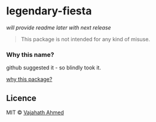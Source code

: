 # legendary-fiesta

*will provide readme later with next release*

> This package is not intended for any kind of misuse.

### Why this name?
github suggested it - so blindly took it.


[why this package?](https://drive.google.com/file/d/0B4TkIrDCa6ieMXhlWlZwVTNRY3M/view)
## Licence
MIT © [Vajahath Ahmed](https://twitter.com/vajahath7)
